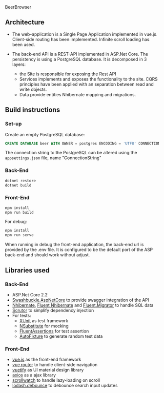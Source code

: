 BeerBrowser


## Architecture

- The web-application is a Single Page Application implemented in vue.js.
Client-side routing has been implemented.
Infinite scroll loading has been used.

- The back-end API is a REST-API implemented in ASP.Net Core. The persistency is using a PostgreSQL database.
It is decomposed in 3 layers: 
  - the Site is responsible for exposing the Rest API
  - Services implements and exposes the functionality to the site. CQRS principles have been applied with an separation between read and write objects.
  - Data provide entities Nhibernate mapping and migrations. 

## Build instructions

### Set-up

Create an empty PostgreSQL database:

```SQL
CREATE DATABASE beer WITH OWNER = postgres ENCODING = 'UTF8' CONNECTION LIMIT = -1;
```

The connection string to the PostgreSQL can be altered using the `appsettings.json` file, name "ConnectionString"

### Back-End

```bash
dotnet restore
dotnet build
```
### Front-End

```bash
npm install
npm run build
```

For debug:
```bash
npm install
npm run serve
```

When running in debug the front-end application, the back-end url is provided by the .env file.
It is configured to be the default port of the ASP back-end and should work without adjust.

## Libraries used

### Back-End
  - ASP.Net Core 2.2
  - [Swashbuckle.AspNetCore](https://github.com/domaindrivendev/Swashbuckle.AspNetCore) to provide swagger integration of the API
  - [Nhibernate](https://nhibernate.info/), [Fluent Nhibernate](https://github.com/FluentNHibernate/fluent-nhibernate) and [Fluent.Migrator](https://fluentmigrator.github.io/) to handle SQL data
  - [Scrutor](https://github.com/khellang/Scrutor) to simplify dependency injection
  - For tests:
    - [XUnit](https://xunit.net/) as test framework
    - [NSubstitute](https://nsubstitute.github.io/) for mocking
    - [FluentAssertions](https://fluentassertions.com/) for test assertion
    - [AutoFixture](https://github.com/AutoFixture/AutoFixture) to generate random test data

### Front-End

- [vue.js](https://vuejs.org/) as the front-end framework
- [vue router](https://router.vuejs.org/) to handle client-side navigation
- [vuetify](https://vuetifyjs.com/en/) as UI material design library
- [axios](https://github.com/axios/axios) as a ajax library
- [scrollwatch](https://edull24.github.io/ScrollWatch/) to handle lazy-loading on scroll
- [lodash.debounce](https://lodash.com/docs#debounce) to debounce search input updates
